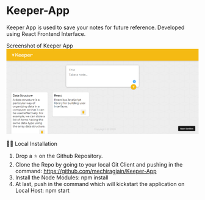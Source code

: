 # Keeper-App

Keeper App is used to save your notes for future reference. Developed using React Frontend Interface.

Screenshot of Keeper App
![](images/keeperappimage.png)

🏃‍♂️ Local Installation
1. Drop a ⭐ on the Github Repository.
2. Clone the Repo by going to your local Git Client and pushing in the command:
https://github.com/mechiragjain/Keeper-App
3. Install the Node Modules:
npm install
4. At last, push in the command which will kickstart the application on Local Host:
npm start
